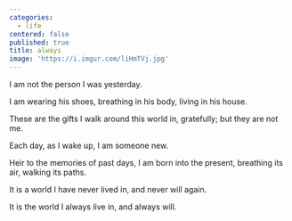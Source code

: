 ```yaml
---
categories:
  - life
centered: false
published: true
title: always
image: 'https://i.imgur.com/liHmTVj.jpg'
---
```

I am not the person
I was yesterday.

I am wearing his shoes,
breathing in his body,
living in his house.

These are the gifts 
I walk around this world in,
gratefully;
but they are not me.

Each day, 
as I wake up, 
I am someone new.

Heir to the memories
of past days,
I am born into the present,
breathing its air,
walking its paths.

It is a world
I have never lived in,
and never will again.

It is the world
I always live in,
and always will.














